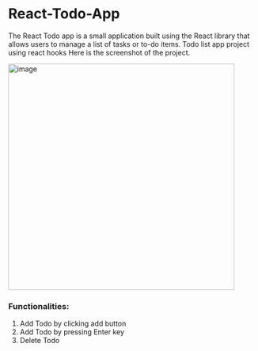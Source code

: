 # React-Todo-App
The React Todo app is a small application built using the React library that allows users to manage a list of tasks or to-do items.
Todo list app project using react hooks
Here is the screenshot of the project.

<img width="457" alt="image" src="https://user-images.githubusercontent.com/108862706/235449709-60c9d571-5c90-4904-94ec-04cb3701063c.png">

<h3>Functionalities:</h3>
<ol>
  <li> Add Todo by clicking add button</li>
  <li> Add Todo by pressing Enter key</li>
  <li> Delete Todo</li>
</ol>
